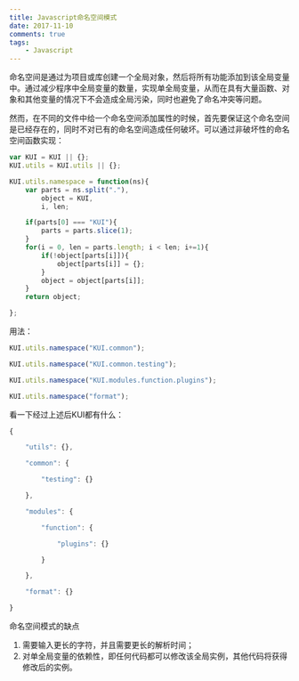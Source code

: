 ```yaml
---
title: Javascript命名空间模式
date: 2017-11-10
comments: true
tags: 
	- Javascript
---
```


命名空间是通过为项目或库创建一个全局对象，然后将所有功能添加到该全局变量中。通过减少程序中全局变量的数量，实现单全局变量，从而在具有大量函数、对象和其他变量的情况下不会造成全局污染，同时也避免了命名冲突等问题。

然而，在不同的文件中给一个命名空间添加属性的时候，首先要保证这个命名空间是已经存在的，同时不对已有的命名空间造成任何破坏。可以通过非破坏性的命名空间函数实现：

<!--more-->

```javascript
var KUI = KUI || {};
KUI.utils = KUI.utils || {};

KUI.utils.namespace = function(ns){
    var parts = ns.split("."),
        object = KUI,
        i, len;

    if(parts[0] === "KUI"){
        parts = parts.slice(1);
    }
    for(i = 0, len = parts.length; i < len; i+=1){
        if(!object[parts[i]]){
            object[parts[i]] = {};
        }
        object = object[parts[i]];
    }
    return object;

};
```

用法：

```javascript
KUI.utils.namespace("KUI.common");

KUI.utils.namespace("KUI.common.testing");

KUI.utils.namespace("KUI.modules.function.plugins");

KUI.utils.namespace("format");
```

看一下经过上述后KUI都有什么：

```javascript
{

    "utils": {},

    "common": {

        "testing": {}

    },

    "modules": {

        "function": {

            "plugins": {}

        }

    },

    "format": {}

}
```

命名空间模式的缺点

1. 需要输入更长的字符，并且需要更长的解析时间；
2. 对单全局变量的依赖性，即任何代码都可以修改该全局实例，其他代码将获得修改后的实例。
